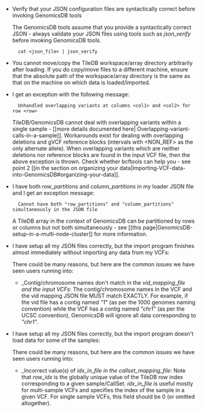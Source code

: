 * Verify that your JSON configuration files are syntactically correct before invoking GenomicsDB tools

  The GenomicsDB tools assume that you provide a syntactically correct JSON - always validate your JSON files using 
tools such as _json_verify_ before invoking GenomicsDB tools.

        cat <json_file> | json_verify

* You cannot move/copy the TileDB workspace/array directory arbitrarily after loading. If you do copy/move files to a different machine, ensure that the absolute path of the workspace/array directory is the same as that on the machine on which data is loaded/imported.
* I get an exception with the following message:

        Unhandled overlapping variants at columns <col1> and <col2> for row <row>

  TileDB/GenomicsDB cannot deal with overlapping variants within a single sample - [[more details documented here| Overlapping-variant-calls-in-a-sample]]. Workarounds exist for dealing with overlapping deletions and gVCF reference blocks (intervals with \<NON_REF\> as the only alternate allele). When overlapping variants which are neither deletions nor reference blocks are found in the input VCF file, then the above exception is thrown. Check whether bcftools can help you - see point 2 [[in the section on organizing your data|Importing-VCF-data-into-GenomicsDB#organizing-your-data]].
* I have both _row_partitions_ and _column_partitions_ in my loader JSON file and I get an exception message:

        Cannot have both "row_partitions" and "column_partitions" simultaneously in the JSON file

  A TileDB array in the context of GenomicsDB can be partitioned by rows or columns but not both simultaneously - see [[this page|GenomicsDB-setup-in-a-multi-node-cluster]] for more information.
* I have setup all my JSON files correctly, but the import program finishes almost immediately without importing any data from my VCFs:

  There could be many reasons, but here are the common issues we have seen users running into:
  * _Contig/chromosome names don't match in the _vid_mapping_file_ _and the input VCFs_: The contig/chromosome names in the VCF and the vid mapping JSON file MUST match EXACTLY. For example, if the vid file has a contig named _"1"_ (as per the 1000 genomes naming convention) while the VCF has a contig named _"chr1"_ (as per the UCSC convention), GenomicsDB will ignore all data corresponding to _"chr1"_.

* I have setup all my JSON files correctly, but the import program doesn't load data for some of the samples:
  
  There could be many reasons, but here are the common issues we have seen users running into:
  * _Incorrect value(s) of _idx_in_file_ _in the callset_mapping_file_: Note that _row_idx_ is the globally unique value of the TileDB row index corresponding to a given sample/CallSet. _idx_in_file_ is useful mostly for multi-sample VCFs and specifies the index of the sample in a given VCF. For single sample VCFs, this field should be 0 (or omitted altogether).